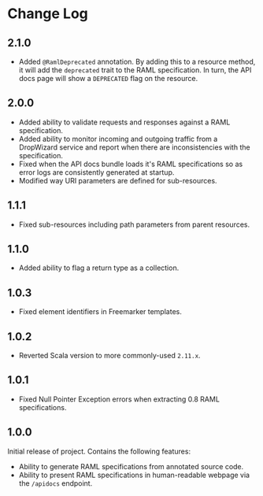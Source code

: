 # Change Log

## 2.1.0

+ Added `@RamlDeprecated` annotation.  By adding this to a resource method, it will add the `deprecated` trait to the RAML specification.  In turn, the API docs page will show a `DEPRECATED` flag on the resource.

## 2.0.0

+ Added ability to validate requests and responses against a RAML specification.
+ Added ability to monitor incoming and outgoing traffic from a DropWizard service and report when there are inconsistencies with the specification.
+ Fixed when the API docs bundle loads it's RAML specifications so as error logs are consistently generated at startup.
+ Modified way URI parameters are defined for sub-resources.

## 1.1.1

+ Fixed sub-resources including path parameters from parent resources.

## 1.1.0

+ Added ability to flag a return type as a collection.

## 1.0.3

+ Fixed element identifiers in Freemarker templates.

## 1.0.2

+ Reverted Scala version to more commonly-used `2.11.x`. 

## 1.0.1

+ Fixed Null Pointer Exception errors when extracting 0.8 RAML specifications.

## 1.0.0

Initial release of project.  Contains the following features:

+ Ability to generate RAML specifications from annotated source code.
+ Ability to present RAML specifications in human-readable webpage via the `/apidocs` endpoint.
  